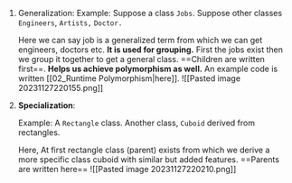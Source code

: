 1. Generalization:
    Example: Suppose a class `Jobs`. Suppose other classes `Engineers`, `Artists,` `Doctor.`
    
    Here we can say job is a generalized term from which we can get engineers, doctors etc. **It is used for grouping.** First the jobs exist then we group it together to get a general class. ==Children are written first==. **Helps us achieve polymorphism as well.**
    An example code is written [[02_Runtime Polymorphism|here]].
    ![[Pasted image 20231127220155.png]]
    
2. **Specialization**:
    
    Example: A `Rectangle` class. Another class, `Cuboid` derived from rectangles.
    
    Here, At first rectangle class (parent) exists from which we derive a more specific class cuboid with similar but added features. ==Parents are written here==
    ![[Pasted image 20231127220210.png]]
    